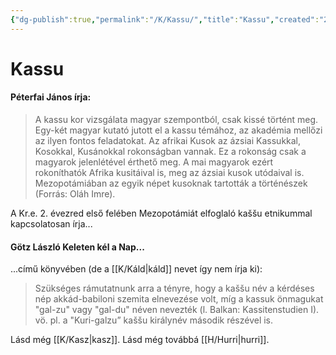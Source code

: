 ```yaml
---
{"dg-publish":true,"permalink":"/K/Kassu/","title":"Kassu","created":"2024-05-10T00:15","updated":"2024-10-25T22:19"}
---
```



# Kassu

#### Péterfai János írja:

> A kassu kor vizsgálata magyar szempontból, csak kissé történt meg. Egy-két magyar kutató jutott el a kassu témához, az akadémia mellőzi az ilyen fontos feladatokat. Az afrikai Kusok az ázsiai Kassukkal, Kosokkal, Kusánokkal rokonságban vannak. Ez a rokonság csak a magyarok jelenlétével érthető meg. A mai magyarok ezért rokoníthatók Afrika kusitáival is, meg az ázsiai kusok utódaival is. Mezopotámiában az egyik népet kusoknak tartották a történészek (Forrás: Oláh Imre).  

A Kr.e. 2. évezred első felében Mezopotámiát elfoglaló kaššu etnikummal kapcsolatosan írja...

#### Götz László Keleten kél a Nap...  

...című könyvében (de a [[K/Káld\|káld]] nevet így nem írja ki):  
> Szükséges rámutatnunk arra a tényre, hogy a kaššu név a kérdéses nép akkád-babiloni szemita elnevezése volt, míg a kassuk önmagukat "gal-zu" vagy "gal-du" néven nevezték (l. Balkan: Kassitenstudien I). vö. pl. a "Kuri-galzu” kaššu királynév második részével is.

Lásd még [[K/Kasz\|kasz]]. Lásd még továbbá [[H/Hurri\|hurri]].  